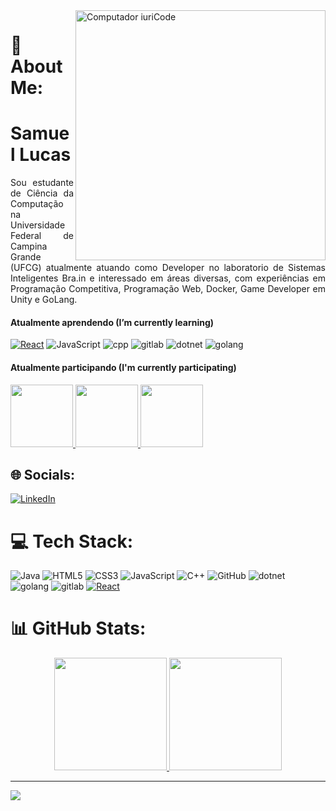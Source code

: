 <img src="https://raw.githubusercontent.com/MicaelliMedeiros/micaellimedeiros/master/image/computer-illustration.png" min-width="400px" max-width="400px" width="400px" align="right" alt="Computador iuriCode">

[React.js]: https://img.shields.io/badge/React-20232A?style=for-the-badge&logo=react&logoColor=61DAFB
[React-url]: https://reactjs.org/

# 💫 About Me:
<h1>
Samuel Lucas
</h1>
<p align="justify" > 
Sou estudante de Ciência da Computação na Universidade Federal de Campina Grande (UFCG) atualmente atuando como Developer no laboratorio de Sistemas Inteligentes Bra.in e interessado em áreas diversas, com experiências em Programação Competitiva, Programação Web, Docker, Game Developer em Unity e GoLang.
</p>

#### Atualmente aprendendo (I’m currently learning)
[![React][React.js]][React-url]
![JavaScript](https://img.shields.io/static/v1?style=for-the-badge&message=JavaScript&color=222222&logo=JavaScript&logoColor=F7DF1E&label=)
![cpp](https://img.shields.io/static/v1?style=for-the-badge&message=cpp&color=222222&logo=cpp&logoColor=F7DF1E&label=)
![gitlab](https://img.shields.io/static/v1?style=for-the-badge&message=GitLab&color=222222&logo=gitlab&logoColor=F7DF1E&label=)
![dotnet](https://img.shields.io/static/v1?style=for-the-badge&message=.NET&color=222222&logo=dotnet&logoColor=F7DF1E&label=)
![golang](https://img.shields.io/static/v1?style=for-the-badge&message=GoLang&color=222222&logo=go&logoColor=F7DF1E&label=)

#### Atualmente participando (I'm currently participating)
<a href="https://olimpiada.ic.unicamp.br">
<img src="https://www.flowcode.com/_next/image?url=https%3A%2F%2Fcdn.flow.page%2Fimages%2Fda7856d6-ae0e-4112-b791-3d9539475e7b-profile-picture%3Fm%3D1670155520&w=384&q=75" width="100px" />  
</a>
<a href="https://codexjr.com.br">
<img src="https://d1fdloi71mui9q.cloudfront.net/VW0vBUFfSd2yMK7zTipH_ce4cb09f2d654e29cdf8cc74ba7f26ed9.png" width="100px" />  
</a>  
<a href="https://brain.ufcg.edu.br">
  <img src="https://lh6.googleusercontent.com/-TeoGQ2pSG-q8VvNt8sVk1DKv9zul82sWx3R11XiYSIRgazVHbTBpnczb16QGU5iErPsIx7-LWH4bem19I7UlzsVHaG1wls3gh-mIGXx9rh6hsFI=w1280" height="100px"/>
</a>
</div>

## 🌐 Socials:
[![LinkedIn](https://img.shields.io/badge/LinkedIn-0077B5?style=for-the-badge&logo=linkedin&logoColor=white)](https://linkedin.com/in/samuellucasvm/) 

# 💻 Tech Stack:
![Java](https://img.shields.io/badge/java-%23ED8B00.svg?style=for-the-badge&logo=java&logoColor=white) ![HTML5](https://img.shields.io/badge/html5-%23E34F26.svg?style=for-the-badge&logo=html5&logoColor=white) ![CSS3](https://img.shields.io/badge/css3-%231572B6.svg?style=for-the-badge&logo=css3&logoColor=white) ![JavaScript](https://img.shields.io/badge/javascript-%23323330.svg?style=for-the-badge&logo=javascript&logoColor=%23F7DF1E) ![C++](https://img.shields.io/badge/c++-%23000000.svg?style=for-the-badge&logo=cpp&logoColor=#00C7B7) ![GitHub](https://img.shields.io/static/v1?style=for-the-badge&message=GitHub&color=181717&logo=GitHub&logoColor=FFFFFF&label=) ![dotnet](https://img.shields.io/static/v1?style=for-the-badge&message=.NET&color=222222&logo=dotnet&logoColor=F7DF1E&label=) ![golang](https://img.shields.io/static/v1?style=for-the-badge&message=GoLang&color=222222&logo=go&logoColor=F7DF1E&label=) ![gitlab](https://img.shields.io/static/v1?style=for-the-badge&message=GitLab&color=222222&logo=gitlab&logoColor=F7DF1E&label=) [![React][React.js]][React-url]

# 📊 GitHub Stats:

<div align="center">
  <a href="https://github.com/SamuelLucasVM">
  <img height="180em" src="https://github-readme-stats.vercel.app/api?username=SamuelLucasVM&theme=highcontrast&hide_border=false&include_all_commits=true&count_private=false"/>
  <img height="180em" src="https://github-readme-stats.vercel.app/api/top-langs/?username=SamuelLucasVM&theme=highcontrast&hide_border=false&include_all_commits=true&count_private=false&layout=compact"/>
</div>

---
[![](https://visitcount.itsvg.in/api?id=SamuelLucasVM&icon=5&color=4)](https://visitcount.itsvg.in)

<!-- Proudly created with GPRM ( https://gprm.itsvg.in ) -->
